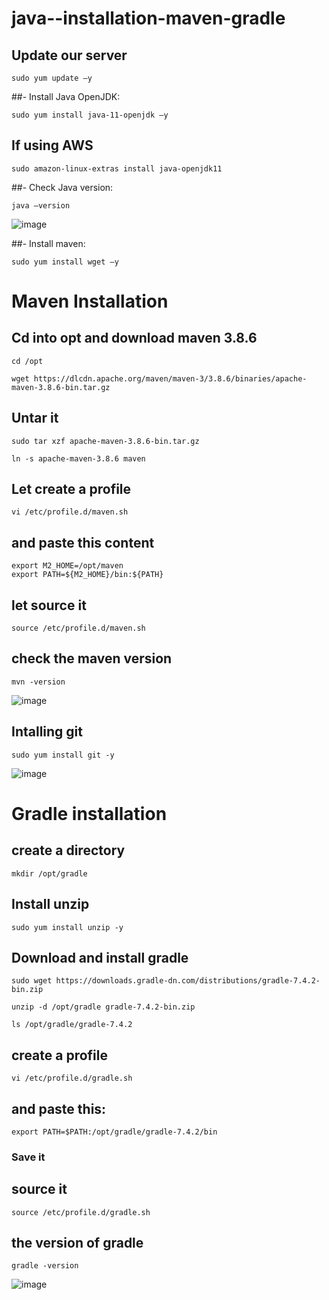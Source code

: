 # java--installation-maven-gradle


## Update our server
```
sudo yum update –y
```
##- Install Java OpenJDK:
```
sudo yum install java-11-openjdk –y
```
## If using AWS
```
sudo amazon-linux-extras install java-openjdk11
```
##- Check Java version:
```
java –version
```
![image](https://user-images.githubusercontent.com/107158398/177574144-c881df41-9699-4e6e-aaac-d34819a18a34.png)


##- Install maven:
```
sudo yum install wget –y
```
# Maven Installation
## Cd into opt and download maven 3.8.6
``` 
cd /opt
```
```
wget https://dlcdn.apache.org/maven/maven-3/3.8.6/binaries/apache-maven-3.8.6-bin.tar.gz
```
## Untar it
```
sudo tar xzf apache-maven-3.8.6-bin.tar.gz
```
```
ln -s apache-maven-3.8.6 maven
```
## Let create a profile
```
vi /etc/profile.d/maven.sh
```
## and paste this content 
```
export M2_HOME=/opt/maven
export PATH=${M2_HOME}/bin:${PATH}
```
## let source it
```
source /etc/profile.d/maven.sh
```
## check the maven version
```
mvn -version
```
![image](https://user-images.githubusercontent.com/107158398/177574573-ff4a7ab1-e3f7-4f13-b57e-0a11141fcc3e.png)

## Intalling git 
```
sudo yum install git -y
```
![image](https://user-images.githubusercontent.com/107158398/177574346-4bd7a5f3-5048-4277-9252-57f6321abf90.png)

# Gradle installation
## create a directory
```
mkdir /opt/gradle
```
## Install unzip
```
sudo yum install unzip -y
```
## Download and install gradle
```
sudo wget https://downloads.gradle-dn.com/distributions/gradle-7.4.2-bin.zip
```
```
unzip -d /opt/gradle gradle-7.4.2-bin.zip
```
```
ls /opt/gradle/gradle-7.4.2
```
## create a profile
```
vi /etc/profile.d/gradle.sh 
```
## and paste this: 
```
export PATH=$PATH:/opt/gradle/gradle-7.4.2/bin
```
### Save it
## source it
```
source /etc/profile.d/gradle.sh
```
## the version of gradle
```
gradle -version
```
![image](https://user-images.githubusercontent.com/107158398/177574721-f41b1c12-7ce1-4e37-a700-ca1631f8aba3.png)

